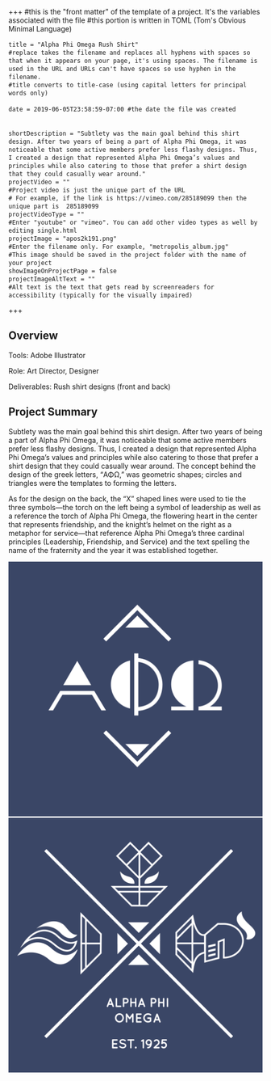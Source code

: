 +++
    #this is the "front matter" of the template of a project. It's the variables associated with the file
    #this portion is written in TOML (Tom's Obvious Minimal Language)
    
    title = "Alpha Phi Omega Rush Shirt"
    #replace takes the filename and replaces all hyphens with spaces so that when it appears on your page, it's using spaces. The filename is used in the URL and URLs can't have spaces so use hyphen in the filename.
    #title converts to title-case (using capital letters for principal words only)
    
    date = 2019-06-05T23:58:59-07:00 #the date the file was created

    
    shortDescription = "Subtlety was the main goal behind this shirt design. After two years of being a part of Alpha Phi Omega, it was noticeable that some active members prefer less flashy designs. Thus, I created a design that represented Alpha Phi Omega’s values and principles while also catering to those that prefer a shirt design that they could casually wear around."
    projectVideo = ""
    #Project video is just the unique part of the URL  
    # For example, if the link is https://vimeo.com/285189099 then the unique part is  285189099
    projectVideoType = ""
    #Enter "youtube" or "vimeo". You can add other video types as well by editing single.html 
    projectImage = "apos2k191.png"
    #Enter the filename only. For example, "metropolis_album.jpg" 
    #This image should be saved in the project folder with the name of your project 
    showImageOnProjectPage = false
    projectImageAltText = ""
    #Alt text is the text that gets read by screenreaders for accessibility (typically for the visually impaired) 

+++

<section class="overview">
    <h2 class="sectionTitle">Overview</h2>
    <p>Tools: Adobe Illustrator</p>
    <p>Role: Art Director, Designer</p>
    <p>Deliverables: Rush shirt designs (front and back)</p>
</section>

<h2 class="sectionTitle">Project Summary</h2>

Subtlety was the main goal behind this shirt design. After two years of being a part of Alpha Phi Omega, it was noticeable that some active members prefer less flashy designs. Thus, I created a design that represented Alpha Phi Omega’s values and principles while also catering to those that prefer a shirt design that they could casually wear around. The concept behind the design of the greek letters, “ΑΦΩ,” was geometric shapes; circles and triangles were the templates to forming the letters. 

As for the design on the back, the “X” shaped lines were used to tie the three symbols—the torch on the left being a symbol of leadership as well as a reference the torch of Alpha Phi Omega, the flowering heart in the center that represents friendship, and the knight’s helmet on the right as a metaphor for service—that reference Alpha Phi Omega’s three cardinal principles (Leadership, Friendship, and Service) and the text spelling the name of the fraternity and the year it was established together.


<body class="apo">
    <div class="mediaformat">
        <img class="extraMedia" src="apos2k191.png">
        <img class="extraMedia" src="apos2k192.png">
    </div>
</body>



<!-- 

a new line in markdown will not be displayed in the browser.
\
\
\ 
the lines above this line showed up because they started with backslash (NOT A NORMAL SLASH) \
  
*here's some "emphasized" text, which defaults to italics but you can make it anythign you want in css*
**here's some "strong" text, which defaults to bold but you can make it anything you want in css**

Below is a list
* asterisks make bullets
- hyphens make bullets
+ plusses make bullets
* you can choose!
-->